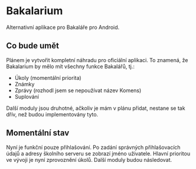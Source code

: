 # Bakalarium
Alternativní aplikace pro Bakaláře pro Android.

## Co bude umět
Plánem je vytvořit kompletní náhradu pro oficiální aplikaci. To znamená, že Bakalarium by mělo mít všechny funkce Bakalářů, tj.:
* Úkoly (momentální priorita)
* Známky
* Zprávy (rozhodl jsem se nepoužívat název Komens)
* Suplování

Další moduly jsou druhotné, ačkoliv je mám v plánu přidat, nestane se tak dřív, než budou implementovány tyto.

## Momentální stav
Nyní je funkční pouze přihlašování. Po zadání správných přihlašovacích údajů a adresy školního serveru se zobrazí jméno uživatele.
Hlavní prioritou ve vývoji je nyní zprovoznění úkolů. Další moduly budou následovat.
